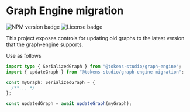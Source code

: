 # Graph Engine migration

![NPM version badge](https://img.shields.io/npm/v/@tokens-studio/graph-engine-migration) ![License badge](https://img.shields.io/github/license/tokens-studio/migration)

This project exposes controls for updating old graphs to the latest version that the graph-engine supports.

Use as follows

```ts
import type { SerializedGraph } from "@tokens-studio/graph-engine";
import { updateGraph } from "@tokens-studio/graph-engine-migration";

const myGraph: SerializedGraph = {
  /**... */
};

const updatedGraph = await updateGraph(myGraph);
```
